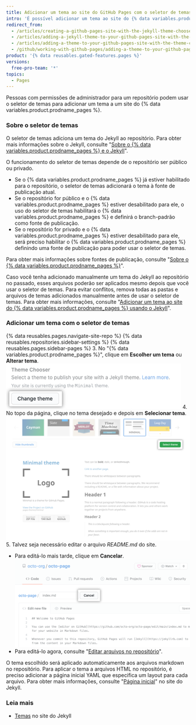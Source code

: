 ```yaml
---
title: Adicionar um tema ao site do GitHub Pages com o seletor de temas
intro: 'É possível adicionar um tema ao site do {% data variables.product.prodname_pages %} para personalizar a aparência dele.'
redirect_from:
  - /articles/creating-a-github-pages-site-with-the-jekyll-theme-chooser/
  - /articles/adding-a-jekyll-theme-to-your-github-pages-site-with-the-jekyll-theme-chooser/
  - /articles/adding-a-theme-to-your-github-pages-site-with-the-theme-chooser
  - /github/working-with-github-pages/adding-a-theme-to-your-github-pages-site-with-the-theme-chooser
product: '{% data reusables.gated-features.pages %}'
versions:
  free-pro-team: '*'
topics:
  - Pages
---
```


Pessoas com permissões de administrador para um repositório podem usar o seletor de temas para adicionar um tema a um site do {% data variables.product.prodname_pages %}.

### Sobre o seletor de temas

O seletor de temas adiciona um tema do Jekyll ao repositório. Para obter mais informações sobre o Jekyll, consulte "[Sobre o {% data variables.product.prodname_pages %} e o Jekyll](/articles/about-github-pages-and-jekyll)".

O funcionamento do seletor de temas depende de o repositório ser público ou privado.
  - Se o {% data variables.product.prodname_pages %} já estiver habilitado para o repositório, o seletor de temas adicionará o tema à fonte de publicação atual.
  - Se o repositório for público e o {% data variables.product.prodname_pages %} estiver desabilitado para ele, o uso do seletor de temas habilitará o {% data variables.product.prodname_pages %} e definirá o branch-padrão como fonte de publicação.
  - Se o repositório for privado e o {% data variables.product.prodname_pages %} estiver desabilitado para ele, será preciso habilitar o {% data variables.product.prodname_pages %} definindo uma fonte de publicação para poder usar o seletor de temas.

Para obter mais informações sobre fontes de publicação, consulte "[Sobre o {% data variables.product.prodname_pages %}](/articles/about-github-pages#publishing-sources-for-github-pages-sites)".

Caso você tenha adicionado manualmente um tema do Jekyll ao repositório no passado, esses arquivos poderão ser aplicados mesmo depois que você usar o seletor de temas. Para evitar conflitos, remova todas as pastas e arquivos de temas adicionados manualmente antes de usar o seletor de temas. Para obter mais informações, consulte "[Adicionar um tema ao site do {% data variables.product.prodname_pages %} usando o Jekyll](/articles/adding-a-theme-to-your-github-pages-site-using-jekyll)".

### Adicionar um tema com o seletor de temas

{% data reusables.pages.navigate-site-repo %}
{% data reusables.repositories.sidebar-settings %}
{% data reusables.pages.sidebar-pages %}
3. No "{% data variables.product.prodname_pages %}", clique em **Escolher um tema** ou **Alterar tema**. ![Botão Choose a theme (Escolher um tema)](/assets/images/help/pages/choose-a-theme.png)
4. No topo da página, clique no tema desejado e depois em **Selecionar tema**. ![Opções de tema e botão Select theme (Selecionar tema)](/assets/images/help/pages/select-theme.png)
5. Talvez seja necessário editar o arquivo *README.md* do site.
   - Para editá-lo mais tarde, clique em **Cancelar**. ![Link Cancel (Cancelar) ao editar um arquivo](/assets/images/help/pages/cancel-edit.png)
   - Para editá-lo agora, consulte "[Editar arquivos no repositório](/articles/editing-files-in-your-repository/)".

O tema escolhido será aplicado automaticamente aos arquivos markdown no repositório. Para aplicar o tema a arquivos HTML no repositório, é preciso adicionar a página inicial YAML que especifica um layout para cada arquivo. Para obter mais informações, consulte "[Página inicial](https://jekyllrb.com/docs/front-matter/)" no site do Jekyll.

### Leia mais

- [Temas](https://jekyllrb.com/docs/themes/) no site do Jekyll
